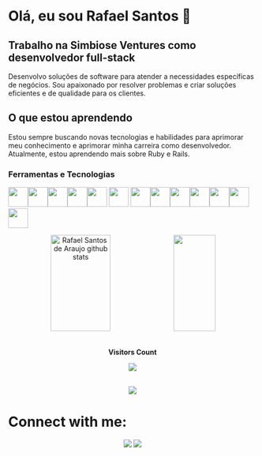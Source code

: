 
# Olá, eu sou Rafael Santos 👋

## Trabalho na Simbiose Ventures como desenvolvedor full-stack

Desenvolvo soluções de software para atender a necessidades específicas de negócios. Sou apaixonado por resolver problemas e criar soluções eficientes e de qualidade para os clientes.


## O que estou aprendendo
Estou sempre buscando novas tecnologias e habilidades para aprimorar meu conhecimento e aprimorar minha carreira como desenvolvedor. Atualmente, estou aprendendo mais sobre Ruby e Rails.


### Ferramentas e Tecnologias
<img src="https://cdn.jsdelivr.net/gh/devicons/devicon/icons/linux/linux-original.svg"  width="40" height="40" /><img src="https://cdn.jsdelivr.net/gh/devicons/devicon/icons/azure/azure-original.svg"  width="40" height="40" /><img src="https://cdn.jsdelivr.net/gh/devicons/devicon/icons/git/git-original.svg" width="40" height="40"/><img src="https://cdn.jsdelivr.net/gh/devicons/devicon/icons/jetbrains/jetbrains-original.svg"  width="40" height="40" /><img src="https://cdn.jsdelivr.net/gh/devicons/devicon/icons/docker/docker-original.svg" width="40" height="40" />
<img src="https://cdn.jsdelivr.net/gh/devicons/devicon/icons/mysql/mysql-original-wordmark.svg"  width="40" height="40"/> 
<img src="https://cdn.jsdelivr.net/gh/devicons/devicon/icons/postgresql/postgresql-original.svg"  width="40" height="40"/><img src="https://cdn.jsdelivr.net/gh/devicons/devicon/icons/java/java-original-wordmark.svg" width="40" height="40"/><img src="https://cdn.jsdelivr.net/gh/devicons/devicon/icons/javascript/javascript-plain.svg" width="40" height="40" /><img src="https://cdn.jsdelivr.net/gh/devicons/devicon/icons/python/python-original.svg"  width="40" height="40" /><img src="https://cdn.jsdelivr.net/gh/devicons/devicon/icons/spring/spring-original-wordmark.svg"  width="40" height="40" /><img src="https://cdn.jsdelivr.net/gh/devicons/devicon/icons/ruby/ruby-plain-wordmark.svg"  width="40" height="40"/><img src="https://cdn.jsdelivr.net/gh/devicons/devicon/icons/rails/rails-plain-wordmark.svg"  width="40" height="40"/>       

<div align="center">  
  <img width="49%" height="195px" src="https://github-readme-stats.vercel.app/api?username=rafaelmgbh&show_icons=true&count_private=true&hide_border=true&title_color=00bfbf&icon_color=00bfbf&text_color=c9d1d9&bg_color=0d1117" alt="Rafael Santos de Araujo github stats" /> 
  <img width="41%" height="195px" src="https://github-readme-stats.vercel.app/api/top-langs/?username=rafaelmgbh&layout=compact&hide_border=true&title_color=00bfbf&text_color=00bfbf&bg_color=0d1117" />
</div>






<div align="center">
<br><p align="centre"><b>Visitors Count</b></p>  
<p align="center"><img align="center" src="https://profile-counter.glitch.me/{rafaelmgbh}/count.svg" /></p> 
<br></div>


<div style="">
    
   <div align='center'>
<a height="150em" href="http://www.github.com/rafaelmgbh">
  <img src="https://github-readme-streak-stats.herokuapp.com/?user=rafaelmgbh&stroke=2ea043&background=171717&ring=3382ed&fire=3382ed&currStreakNum=0bd967&currStreakLabel=3382ed&sideNums=0bd967&sideLabels=3382ed&dates=0bd967&hide_border=true" /></a>
</div>

# Connect with me:

<p align="center">
<a href = "https://www.linkedin.com/in/rafael-santos-122018154"><img src="https://img.icons8.com/fluent/48/000000/linkedin.png"/></a>
<a href = "mailto:rafaelsantosdearaujo@gmail.com"><img src="https://img.shields.io/badge/-Gmail-%23333?style=for-the-badge&logo=gmail&logoColor=white" target="_blank"></a>
</p>


<!--
**rafaelmgbh/rafaelmgbh** is a ✨ _special_ ✨ repository because its `README.md` (this file) appears on your GitHub profile.

Here are some ideas to get you started:

- 🔭 I’m currently working on ...
- 🌱 I’m currently learning ...
- 👯 I’m looking to collaborate on ...
- 🤔 I’m looking for help with ...
- 💬 Ask me about ...
- 📫 How to reach me: ...
- 😄 Pronouns: ...
- ⚡ Fun fact: ...
-->
